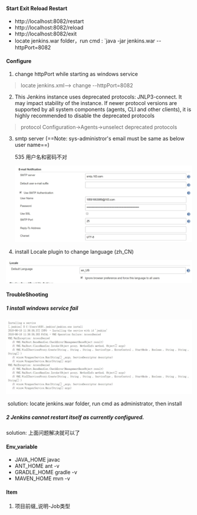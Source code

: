 #### Start Exit Reload Restart

- http://localhost:8082/restart 
- http://localhost:8082/reload
- http://localhost:8082/exit
- locate jenkins.war folder，run cmd : `java -jar jenkins.war --httpPort=8082

#### Configure 

1. change httpPort while starting as windows service 

> locate  jenkins.xml-->  change --httpPort=8082

2. This Jenkins instance uses deprecated protocols: JNLP3-connect. It may impact stability of the instance. If newer protocol versions are supported by all system components (agents, CLI and other clients), it is highly recommended to disable the deprecated protocols

>  protocol Configuration→Agents→unselect deprecated protocols

3. smtp server (==Note: sys-administror's email must be same as below user name==)

    535 用户名和密码不对

   ![](.\images\jenkins_smtp_configure.jpg)

4.  install Locale plugin to change language (zh_CN)

   ![](.\images\locale_language_configure.jpg)

#### TroubleShooting

#####  1 install windows service fail

![](./images/jenkins_install_windows_service_fail.jpg)

​       solution:  locate jenkins.war folder, run cmd as administrator, then install

##### 2 Jenkins cannot restart itself as currently configured.

solution:  上面问题解决就可以了

#### Env_variable

- JAVA_HOME        javac
- ANT_HOME         ant -v
- GRADLE_HOME    gradle -v
- MAVEN_HOME      mvn -v

#### Item

1. 项目前缀_说明-Job类型




